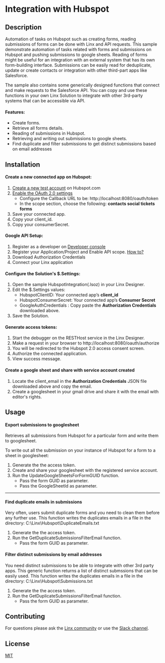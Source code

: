 # Integration with Hubspot

## Description
Automation of tasks on Hubspot such as creating forms, reading submissions of forms can be done with Linx and API requests. This sample demonstrate automation of tasks related with forms and submissions on Hubspot and pushing submissions to google sheets.  Reading of forms might be useful for an integration with an external system that has its own form-building interface. Submissions can be easily read for deduplicate, update or create contacts or integration with other third-part apps like Salesforce.

The sample also contains some generically designed functions that connect and make requests to the Salesforce API. You can copy and use these functions in your own Linx Solution to integrate with other 3rd-party systems that can be accessible via API.

#### Features:
* Create forms.
* Retrieve all forms details.
* Reading of submissions in Hubspot.
* Retrieving and writing out submissions to google sheets.
* Find duplicate and filter submissions to get distinct submissions based on email addresses
## Installation

#### Create a new connected app on Hubspot:
1. [Create a new test account](https://legacydocs.hubspot.com/docs/faq/how-do-i-create-a-test-account) on Hubspot.com
2. [Enable the OAuth 2.0 settings](https://developers.hubspot.com/docs/api/oauth-quickstart-guide)
   * Configure the Callback URL to be: http://localhost:8080/oauth/token
   * In the scope section, choose the following: **contacts social tickets forms**
3. Save your connected app.
4. Copy your client_id.
5. Copy your consumerSecret.

#### Google API Setup:

1. Register as a developer on [Developer console](https://console.developers.google.com/)
2. Register your Application/Project and Enable API scope. [How to?](https://linx.software/docs/guides/googleapis/)
3. Download Authorization Credentials
4. Connect your Linx application

#### Configure the Solution's $.Settings:
1. Open the sample HubspotIntegration(.lsoz) in your Linx Designer.
2. Edit the $.Settings values:
   * HubspotClientID: Your connected app’s **client_id**
   * HubspotConsumerSecret: Your connected app’s **Consumer Secret**
   * GoogleAuthCredentials : Copy paste the **Authorization Credentials** downloaded above.
3. Save the Solution.

#### Generate access tokens:
1. Start the debugger on the RESTHost service in the Linx Designer.
2. Make a request in your browser to http://localhost:8080/oauth/authorize
3. You will be redirected to the Hubspot 2.0 access consent screen.
4. Authorize the connected application.
5. View success message.

#### Create a google sheet and share with service account created
1. Locate the client_email in the **Authorization Credentials** JSON file downloaded above and copy the email.
2. Create a googlesheet in your gmail drive and share it with the email with editor's rights.

## Usage
#### Export submissions to googlesheet
Retrieves all submissions from Hubspot for a particular form and write them to googlesheet.   

To write out all the submission on your instance of Hubspot for a form to a sheet in googlesheet:

1. Generate the the access token.
2. Create and share your googlesheet with the registered service account.
3. Run the UpdateGoogleSheetsForFormGUID function.
    * Pass the form GUID as parameter.
    * Pass the GoogleSheetId as parameter.
---
#### Find duplicate emails in submissions
Very often, users submit duplicate forms and you need to clean them before any further use.  This function writes the duplicates emails in a file in the directory: C:\Linx\Hubspot\DuplicateEmails.txt

1. Generate the the access token.
2. Run the GetDuplicateSubmissionsFilterEmail function.
   * Pass the form GUID as parameter.

#### Filter distinct submissions by email addresses
You need distinct submissions to be able to integrate with other 3rd party apps. This generic function returns a list of distinct submssions that can be easily used.
This function writes the duplicates emails in a file in the directory: C:\Linx\Hubspot\Submissions.txt

1. Generate the the access token.
2. Run the GetDuplicateSubmissionsFilterEmail function.
   * Pass the form GUID as parameter.

## Contributing

For questions please ask the [Linx community](https://linx/software/community) or use the [Slack channel](https://linxsoftware.slack.com/archives/C01FLBC1XNX). 

## License

[MIT](https://github.com/linx-software/template-repo/blob/main/LICENSE.txt)

